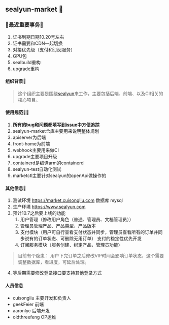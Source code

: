 ## sealyun-market 👋

<!--

**Here are some ideas to get you started:**

🙋‍♀️ A short introduction - what is your organization all about?
🌈 Contribution guidelines - how can the community get involved?
👩‍💻 Useful resources - where can the community find your docs? Is there anything else the community should know?
🍿 Fun facts - what does your team eat for breakfast?
🧙 Remember, you can do mighty things with the power of [Markdown](https://guides.github.com/features/mastering-markdown/)
-->
### 🧙最近重要事务🧙

1. 证书到期日期10.20号左右
2. 证书需要和CDN一起切换
3. 对接优先级（支付和订阅服务）
4. GPU包
5. sealbuild重构
6. upgrade重构

#### 组织背景🌈

> 这个组织主要是围绕[sealyun](www.sealyun.com)来工作，主要包括后端、前端、以及CI相关的核心项目。

#### 使用规范👩‍💻

1. **所有的bug和问题都填写到[issue](https://github.com/sealyun-market/issues/issues)中方便追踪**
2. sealyun-market仓库主要用来说明整体规划
3. apiserver为后端
4. front-home为前端
5. webhook主要用来做CI
6. upgrade主要项目升级
7. containerd是编译arm的containerd
8. sealyun-test自动化测试
9. marketctl主要针对sealyun的openApi做操作的

#### 其他信息🍿


1. 测试环境 https://market.cuisongliu.com  数据库 mysql 
2. 生产环境 https://www.sealyun.com
3. 预计10.7之后要上线的功能
	1. 用户管理（修改用户角色（普通、管理员、文档管理员））
	2. 管理员管理产品、产品类型、产品版本
	3. 支付模块（用户可自行查看支付状态并同步，管理员查看所有的订单并同步说有的订单状态、可删除无用订单） 支付的稳定性优先开发
	4. 订阅服务模块（服务创建、绑定产品，管理员功能）
  > 目前有个隐患： 用户下完订单之后修改VIP时间会影响订单状态，这个需要调整数据库，看进度，可延后处理。
4. 等后期需要修改登录接口要支持其他登录方式  

#### 人员信息

- cuisongliu 主要开发和负责人
- geekFeier 前端
- aaronlyc 后端开发
- oldthreefeng OP运维
